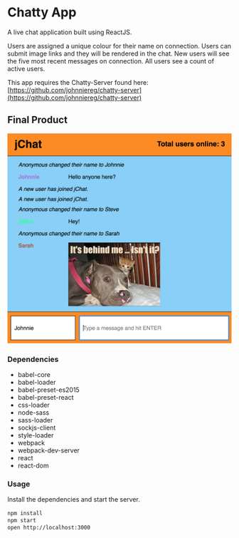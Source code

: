 # Chatty App

A live chat application built using ReactJS. 

Users are assigned a unique colour for their name on connection. Users can submit image links and they will be rendered in the chat. New users will see the five most recent messages on connection. All users see a count of active users.

This app requires the Chatty-Server found here: [https://github.com/johnniereg/chatty-server](https://github.com/johnniereg/chatty-server)

## Final Product

!["App Screenshot"](https://github.com/johnniereg/chatty-app/blob/code-cleanup/docs/chatty-app.png)

### Dependencies

* babel-core
* babel-loader
* babel-preset-es2015
* babel-preset-react
* css-loader
* node-sass
* sass-loader
* sockjs-client
* style-loader
* webpack
* webpack-dev-server
* react
* react-dom

### Usage

Install the dependencies and start the server.

```
npm install
npm start
open http://localhost:3000
```